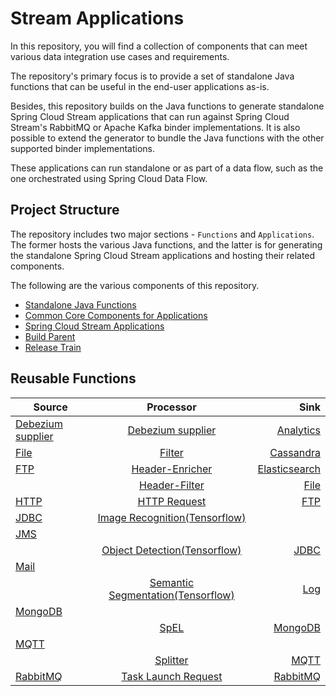 # Stream Applications

In this repository, you will find a collection of components that can meet various data integration use cases and requirements.

The repository's primary focus is to provide a set of standalone Java functions that can be useful in the end-user applications as-is.

Besides, this repository builds on the Java functions to generate standalone Spring Cloud Stream applications that can run against Spring Cloud Stream's RabbitMQ or Apache Kafka binder implementations.
It is also possible to extend the generator to bundle the Java functions with the other supported binder implementations.

These applications can run standalone or as part of a data flow, such as the one orchestrated using Spring Cloud Data Flow.

## Project Structure

The repository includes two major sections - `Functions` and `Applications`.
The former hosts the various Java functions, and the latter is for generating the standalone Spring Cloud Stream applications and hosting their related components.

The following are the various components of this repository.

- [Standalone Java Functions](https://github.com/spring-cloud/stream-applications/tree/master/functions)
- [Common Core Components for Applications](https://github.com/spring-cloud/stream-applications/tree/master/applications/stream-applications-core)
- [Spring Cloud Stream Applications](https://github.com/spring-cloud/stream-applications/tree/master/applications)
- [Build Parent](https://github.com/spring-cloud/stream-applications/tree/master/stream-applications-build)
- [Release Train](https://github.com/spring-cloud/stream-applications/tree/master/stream-applications-release-train)

## Reusable Functions


| Source                                                                    | Processor                                                                  | Sink                                                |
| ------------------------------------------------------------------------- |:--------------------------------------------------------------------------:| ---------------------------------------------------:|
| [Debezium supplier](functions/supplier/debezium-supplier/README.adoc)| [Debezium supplier](functions/supplier/debezium-supplier/README.adoc) | [Analytics](functions/consumer/analytics-consumer/README.adoc)| 
| [File](functions/supplier/file-supplier/README.adoc)| [Filter](functions/function/filter-function/README.adoc) | [Cassandra](functions/consumer/cassandra-consumer/README.adoc)|
| [FTP](functions/supplier/ftp-supplier/README.adoc) | [Header-Enricher](functions/function/header-enricher-function/README.adoc) | [Elasticsearch](functions/consumer/elasticsearch-consumer/README.adoc)|
|    |[Header-Filter](functions/function/header-filter-function/README.adoc)|[File](functions/consumer/file-consumer/README.adoc)|
|[HTTP](functions/supplier/http-supplier/README.adoc) | [HTTP Request](functions/function/http-request-function/README.adoc) | [FTP](functions/consumer/ftp-consumer/README.adoc)|
|[JDBC](functions/supplier/jdbc-supplier/README.adoc) | [Image Recognition(Tensorflow)](functions/function/image-recognition-function/README.adoc)|   |
|[JMS](functions/supplier/jms-supplier/README.adoc) |   |   |
|     | [Object Detection(Tensorflow)](functions/function/object-detection-function/README.adoc)|[JDBC](functions/consumer/jdbc-consumer/README.adoc)
|[Mail](functions/supplier/mail-supplier/README.adoc)|   |    |
|    |[Semantic Segmentation(Tensorflow)](functions/function/semantic-segmentation-function/README.adoc)|[Log](functions/consumer/log-consumer/README.adoc)
|[MongoDB](functions/supplier/mongodb-supplier/README.adoc)|   |    |
|  |[SpEL](functions/function/spel-function/README.adoc)| [MongoDB](functions/consumer/mongodb-consumer/README.adoc)|
|[MQTT](functions/supplier/mqtt-supplier/README.adoc)|   |   |
|    |[Splitter](functions/function/splitter-function/README.adoc)|[MQTT](functions/consumer/mqtt-consumer/README.adoc)|
|[RabbitMQ](functions/supplier/rabbit-supplier/README.adoc)|[Task Launch Request](functions/function/task-launch-request-function/README.adoc)|[RabbitMQ](functions/consumer/rabbit-consumer/README.adoc)






